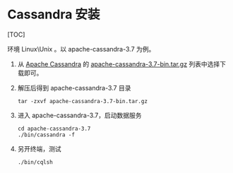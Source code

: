 # Cassandra 安装

[TOC]

环境 Linux\Unix 。以 apache-cassandra-3.7 为例。

1. 从 [Apache Cassandra](http://cassandra.apache.org/download/) 的 [apache-cassandra-3.7-bin.tar.gz](http://www.apache.org/dyn/closer.lua/cassandra/3.7/apache-cassandra-3.7-bin.tar.gz) 列表中选择下载即可。

2. 解压后得到 apache-cassandra-3.7 目录

   ```shell
   tar -zxvf apache-cassandra-3.7-bin.tar.gz
   ```

3. 进入 apache-cassandra-3.7，启动数据服务

   ```shell
   cd apache-cassandra-3.7
   ./bin/cassandra -f
   ```

4. 另开终端，测试

   ```shell
   ./bin/cqlsh
   ```